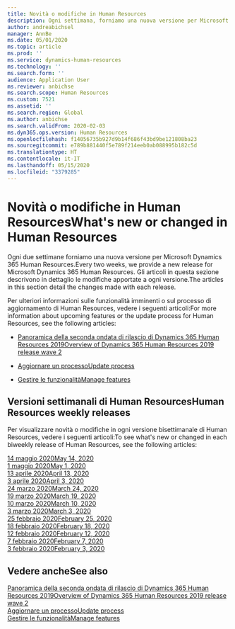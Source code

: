```yaml
---
title: Novità o modifiche in Human Resources
description: Ogni settimana, forniamo una nuova versione per Microsoft Dynamics 365 Human Resources. Gli articoli elencati in questa sezione descrivono in dettaglio le modifiche apportate ogni settimana.
author: andreabichsel
manager: AnnBe
ms.date: 05/01/2020
ms.topic: article
ms.prod: ''
ms.service: dynamics-human-resources
ms.technology: ''
ms.search.form: ''
audience: Application User
ms.reviewer: anbichse
ms.search.scope: Human Resources
ms.custom: 7521
ms.assetid: ''
ms.search.region: Global
ms.author: anbichse
ms.search.validFrom: 2020-02-03
ms.dyn365.ops.version: Human Resources
ms.openlocfilehash: f14056735b927d9b14f686f43bd9be121808ba23
ms.sourcegitcommit: e789b881440f5e789f214eeb0ab088995b182c5d
ms.translationtype: HT
ms.contentlocale: it-IT
ms.lasthandoff: 05/15/2020
ms.locfileid: "3379285"
---
```

# <a name="whats-new-or-changed-in-human-resources"></a><span data-ttu-id="114a2-104">Novità o modifiche in Human Resources</span><span class="sxs-lookup"><span data-stu-id="114a2-104">What's new or changed in Human Resources</span></span>

<span data-ttu-id="114a2-105">Ogni due settimane forniamo una nuova versione per Microsoft Dynamics 365 Human Resources.</span><span class="sxs-lookup"><span data-stu-id="114a2-105">Every two weeks, we provide a new release for Microsoft Dynamics 365 Human Resources.</span></span> <span data-ttu-id="114a2-106">Gli articoli in questa sezione descrivono in dettaglio le modifiche apportate a ogni versione.</span><span class="sxs-lookup"><span data-stu-id="114a2-106">The articles in this section detail the changes made with each release.</span></span>

<span data-ttu-id="114a2-107">Per ulteriori informazioni sulle funzionalità imminenti o sul processo di aggiornamento di Human Resources, vedere i seguenti articoli:</span><span class="sxs-lookup"><span data-stu-id="114a2-107">For more information about upcoming features or the update process for Human Resources, see the following articles:</span></span>

- [<span data-ttu-id="114a2-108">Panoramica della seconda ondata di rilascio di Dynamics 365 Human Resources 2019</span><span class="sxs-lookup"><span data-stu-id="114a2-108">Overview of Dynamics 365 Human Resources 2019 release wave 2</span></span>](https://docs.microsoft.com/dynamics365-release-plan/2019wave2/dynamics365-human-resources/)

- [<span data-ttu-id="114a2-109">Aggiornare un processo</span><span class="sxs-lookup"><span data-stu-id="114a2-109">Update process</span></span>](hr-admin-setup-update-process.md)

- [<span data-ttu-id="114a2-110">Gestire le funzionalità</span><span class="sxs-lookup"><span data-stu-id="114a2-110">Manage features</span></span>](hr-admin-manage-features.md)

## <a name="human-resources-weekly-releases"></a><span data-ttu-id="114a2-111">Versioni settimanali di Human Resources</span><span class="sxs-lookup"><span data-stu-id="114a2-111">Human Resources weekly releases</span></span>

<span data-ttu-id="114a2-112">Per visualizzare novità o modifiche in ogni versione bisettimanale di Human Resources, vedere i seguenti articoli:</span><span class="sxs-lookup"><span data-stu-id="114a2-112">To see what's new or changed in each biweekly release of Human Resources, see the following articles:</span></span>

[<span data-ttu-id="114a2-113">14 maggio 2020</span><span class="sxs-lookup"><span data-stu-id="114a2-113">May 14, 2020</span></span>](hr-whats-new-2020-05-14.md)</br>[<span data-ttu-id="114a2-114">1 maggio 2020</span><span class="sxs-lookup"><span data-stu-id="114a2-114">May 1, 2020</span></span>](hr-whats-new-2020-05-01.md)</br>
[<span data-ttu-id="114a2-115">13 aprile 2020</span><span class="sxs-lookup"><span data-stu-id="114a2-115">April 13, 2020</span></span>](hr-whats-new-2020-04-13.md)</br>
[<span data-ttu-id="114a2-116">3 aprile 2020</span><span class="sxs-lookup"><span data-stu-id="114a2-116">April 3, 2020</span></span>](hr-whats-new-2020-04-03.md)</br>
[<span data-ttu-id="114a2-117">24 marzo 2020</span><span class="sxs-lookup"><span data-stu-id="114a2-117">March 24, 2020</span></span>](hr-whats-new-2020-03-24.md)</br>
[<span data-ttu-id="114a2-118">19 marzo 2020</span><span class="sxs-lookup"><span data-stu-id="114a2-118">March 19, 2020</span></span>](hr-whats-new-2020-03-19.md)</br>
[<span data-ttu-id="114a2-119">10 marzo 2020</span><span class="sxs-lookup"><span data-stu-id="114a2-119">March 10, 2020</span></span>](hr-whats-new-2020-03-10.md)</br>
[<span data-ttu-id="114a2-120">3 marzo 2020</span><span class="sxs-lookup"><span data-stu-id="114a2-120">March 3, 2020</span></span>](hr-whats-new-2020-03-03.md)</br>
[<span data-ttu-id="114a2-121">25 febbraio 2020</span><span class="sxs-lookup"><span data-stu-id="114a2-121">February 25, 2020</span></span>](hr-whats-new-2020-02-25.md)</br>
[<span data-ttu-id="114a2-122">18 febbraio 2020</span><span class="sxs-lookup"><span data-stu-id="114a2-122">February 18, 2020</span></span>](hr-whats-new-2020-02-18.md)</br>
[<span data-ttu-id="114a2-123">12 febbraio 2020</span><span class="sxs-lookup"><span data-stu-id="114a2-123">February 12, 2020</span></span>](hr-whats-new-2020-02-12.md)</br>
[<span data-ttu-id="114a2-124">7 febbraio 2020</span><span class="sxs-lookup"><span data-stu-id="114a2-124">February 7, 2020</span></span>](hr-whats-new-2020-02-07.md)</br>
[<span data-ttu-id="114a2-125">3 febbraio 2020</span><span class="sxs-lookup"><span data-stu-id="114a2-125">February 3, 2020</span></span>](hr-whats-new-2020-02-03.md)

## <a name="see-also"></a><span data-ttu-id="114a2-126">Vedere anche</span><span class="sxs-lookup"><span data-stu-id="114a2-126">See also</span></span>

[<span data-ttu-id="114a2-127">Panoramica della seconda ondata di rilascio di Dynamics 365 Human Resources 2019</span><span class="sxs-lookup"><span data-stu-id="114a2-127">Overview of Dynamics 365 Human Resources 2019 release wave 2</span></span>](https://docs.microsoft.com/dynamics365-release-plan/2019wave2/dynamics365-human-resources/)</br>
[<span data-ttu-id="114a2-128">Aggiornare un processo</span><span class="sxs-lookup"><span data-stu-id="114a2-128">Update process</span></span>](hr-admin-setup-update-process.md)</br>
[<span data-ttu-id="114a2-129">Gestire le funzionalità</span><span class="sxs-lookup"><span data-stu-id="114a2-129">Manage features</span></span>](hr-admin-manage-features.md)

